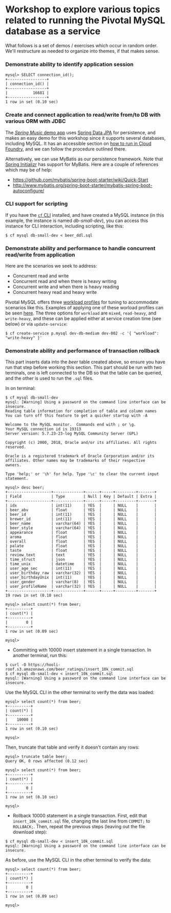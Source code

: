 # Workshop to explore various topics related to running the Pivotal MySQL database as a service

What follows is a set of demos / exercises which occur in random order.
We'll restructure as needed to organize into themes, if that makes sense.

### Demonstrate ability to identify application session
```
mysql> SELECT connection_id();
+-----------------+
| connection_id() |
+-----------------+
|           16681 |
+-----------------+
1 row in set (0.10 sec)
```

### Create and connect application to read/write from/to DB with various ORM with JDBC

The [_Spring Music_ demo app](https://github.com/cloudfoundry-samples/spring-music) uses
[Spring Data JPA](https://www.baeldung.com/the-persistence-layer-with-spring-data-jpa) for persistence,
and makes an easy demo for this workshop since it supports several databases, including MySQL.
It has an accessible section on
[how to run in Cloud Foundry](https://github.com/cloudfoundry-samples/spring-music#running-the-application-on-cloud-foundry),
and we can follow the procedure outlined there.

Alternatively, we can use MyBatis as our persistence framework.  Note that [Spring Initializr](https://start.spring.io)
has support for MyBatis.
Here are a couple of references which may be of help:

* https://github.com/mybatis/spring-boot-starter/wiki/Quick-Start
* http://www.mybatis.org/spring-boot-starter/mybatis-spring-boot-autoconfigure/

### CLI support for scripting

If you have the [`cf` CLI](https://github.com/cloudfoundry/cli/releases) installed, and have created
a MySQL instance (in this example, the instance is named _db-small-dev_), you can access this instance
for CLI interaction, including scripting, like this:
```
$ cf mysql db-small-dev < beer_ddl.sql
```

### Demonstrate ability and performance to handle concurrent read/write from application

Here are the scenarios we seek to address:

* Concurrent read and write
* Concurrent read and when there is heavy writing
* Concurrent write and when there is heavy reading
* Concurrent heavy read and heavy write

Pivotal MySQL offers three [workload profiles](https://docs.pivotal.io/p-mysql/2-5/change-default.html#workload)
for tuning to accommodate scenarios like this.  Examples of applying one of these worload profiles can be seen
[here](https://docs.pivotal.io/p-mysql/2-5/change-default.html#defaults).  The three options for `workload` are
`mixed`, `read-heavy`, and `write-heavy`, and these can be applied either at service creation time (see below)
or via `update-service`:
```
$ cf create-service p.mysql dev-db-medium dev-002 -c '{ "workload": "write-heavy" }'
```

### Demonstrate ability and performance of transaction rollback

This part inserts data into the _beer_ table created above, so ensure you have run that step before working
this section.  This part should be run with two terminals, one is left connected to the DB so that the table
can be queried, and the other is used to run the `.sql` files.

In on terminal:
```
$ cf mysql db-small-dev
mysql: [Warning] Using a password on the command line interface can be insecure.
Reading table information for completion of table and column names
You can turn off this feature to get a quicker startup with -A

Welcome to the MySQL monitor.  Commands end with ; or \g.
Your MySQL connection id is 19313
Server version: 5.7.23-23-log MySQL Community Server (GPL)

Copyright (c) 2000, 2018, Oracle and/or its affiliates. All rights reserved.

Oracle is a registered trademark of Oracle Corporation and/or its
affiliates. Other names may be trademarks of their respective
owners.

Type 'help;' or '\h' for help. Type '\c' to clear the current input statement.

mysql> desc beer;
+-------------------+-------------+------+-----+---------+-------+
| Field             | Type        | Null | Key | Default | Extra |
+-------------------+-------------+------+-----+---------+-------+
| idx               | int(11)     | YES  |     | NULL    |       |
| beer_abv          | float       | YES  |     | NULL    |       |
| beer_id           | int(11)     | YES  |     | NULL    |       |
| brewer_id         | int(11)     | YES  |     | NULL    |       |
| beer_name         | varchar(64) | YES  |     | NULL    |       |
| beer_style        | varchar(64) | YES  |     | NULL    |       |
| appearance        | float       | YES  |     | NULL    |       |
| aroma             | float       | YES  |     | NULL    |       |
| overall           | float       | YES  |     | NULL    |       |
| palate            | float       | YES  |     | NULL    |       |
| taste             | float       | YES  |     | NULL    |       |
| review_text       | text        | YES  |     | NULL    |       |
| time_struct       | json        | YES  |     | NULL    |       |
| time_unix         | datetime    | YES  |     | NULL    |       |
| user_age_sec      | int(11)     | YES  |     | NULL    |       |
| user_birthday_raw | varchar(32) | YES  |     | NULL    |       |
| user_birthdayUnix | int(11)     | YES  |     | NULL    |       |
| user_gender       | varchar(8)  | YES  |     | NULL    |       |
| user_profileName  | varchar(32) | YES  |     | NULL    |       |
+-------------------+-------------+------+-----+---------+-------+
19 rows in set (0.10 sec)

mysql> select count(*) from beer;
+----------+
| count(*) |
+----------+
|        0 |
+----------+
1 row in set (0.09 sec)

mysql>

```

* Committing with 10000 insert statement in a single transaction. In another terminal, run this:
```
$ curl -O https://hooli-roof.s3.amazonaws.com/beer_ratings/insert_10k_commit.sql
$ cf mysql db-small-dev < insert_10k_commit.sql
mysql: [Warning] Using a password on the command line interface can be insecure.
```

Use the MySQL CLI in the other terminal to verify the data was loaded:
```
mysql> select count(*) from beer;
+----------+
| count(*) |
+----------+
|    10000 |
+----------+
1 row in set (0.10 sec)

mysql>

```

Then, truncate that table and verify it doesn't contain any rows:
```
mysql> truncate table beer;
Query OK, 0 rows affected (0.12 sec)

mysql> select count(*) from beer;
+----------+
| count(*) |
+----------+
|        0 |
+----------+
1 row in set (0.10 sec)

mysql>
```

* Rollback 10000 statement in a single transaction.  First, edit that `insert_10k_commit.sql` file, changing
the last line from `COMMIT;` to `ROLLBACK;`.  Then, repeat the previous steps (leaving out the file download
step):
```
$ cf mysql db-small-dev < insert_10k_commit.sql
mysql: [Warning] Using a password on the command line interface can be insecure.
```

As before, use the MySQL CLI in the other terminal to verify the data:
```
mysql> select count(*) from beer;
+----------+
| count(*) |
+----------+
|        0 |
+----------+
1 row in set (0.09 sec)

mysql>
```


